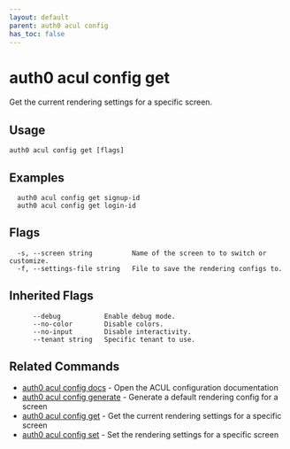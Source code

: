 ```yaml
---
layout: default
parent: auth0 acul config
has_toc: false
---
```

# auth0 acul config get

Get the current rendering settings for a specific screen.

## Usage
```
auth0 acul config get [flags]
```

## Examples

```
  auth0 acul config get signup-id
  auth0 acul config get login-id
```


## Flags

```
  -s, --screen string          Name of the screen to to switch or customize.
  -f, --settings-file string   File to save the rendering configs to.
```


## Inherited Flags

```
      --debug           Enable debug mode.
      --no-color        Disable colors.
      --no-input        Disable interactivity.
      --tenant string   Specific tenant to use.
```


## Related Commands

- [auth0 acul config docs](auth0_acul_config_docs.md) - Open the ACUL configuration documentation
- [auth0 acul config generate](auth0_acul_config_generate.md) - Generate a default rendering config for a screen
- [auth0 acul config get](auth0_acul_config_get.md) - Get the current rendering settings for a specific screen
- [auth0 acul config set](auth0_acul_config_set.md) - Set the rendering settings for a specific screen


